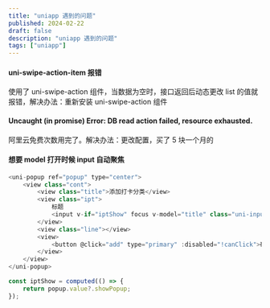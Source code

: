 ```yaml
---
title: "uniapp 遇到的问题"
published: 2024-02-22
draft: false
description: "uniapp 遇到的问题"
tags: ["uniapp"]
---
```


#### uni-swipe-action-item 报错

使用了 uni-swipe-action 组件，当数据为空时，接口返回后动态更改 list 的值就报错，解决办法：重新安装 uni-swipe-action 组件

#### Uncaught (in promise) Error: DB read action failed, resource exhausted.

阿里云免费次数用完了。解决办法：更改配置，买了 5 块一个月的

#### 想要 model 打开时候 input 自动聚焦

```js
<uni-popup ref="popup" type="center">
    <view class="cont">
        <view class="title">添加打卡分类</view>
        <view class="ipt">
            标题
            <input v-if="iptShow" focus v-model="title" class="uni-input" placeholder="请输入..." />
        </view>
        <view class="line"></view>
        <view>
            <button @click="add" type="primary" :disabled="!canClick">确定</button>
        </view>
    </view>
</uni-popup>

const iptShow = computed(() => {
	return popup.value?.showPopup;
});
```
